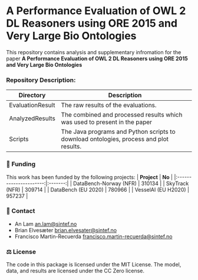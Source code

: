 # A Performance Evaluation of OWL 2 DL Reasoners using ORE 2015 and Very Large Bio Ontologies


This repository contains analysis and supplementary infromation for the paper **A Performance Evaluation of OWL 2 DL Reasoners using ORE 2015 and Very Large Bio Ontologies**

### Repository Description:

| **Directory**   | **Description**                                                                                                                                       |
|-----------------|-------------------------------------------------------------------------------------------------------------------------------------------------------|
| EvaluationResult| The raw results of the evaluations.                                                                                            						  |
| AnalyzedResults | The combined and processed results which was used to present in the paper  																			  |
| Scripts         | The Java programs and Python scripts to download ontologies, process and plot results.                                                                |


### 🏦 Funding
This work has been funded by the following projects:
|       **Project**      |  **No** |
|:----------------------:|:-------:|
| DataBench-Norway (NFR) | 310134  |
| SkyTrack (NFR)         | 309714  |
| DataBench (EU 2020)    | 780966  |
| VesselAI (EU H2020)    | 957237  |

### :email: Contact
- An Lam <an.lam@sintef.no>
- Brian Elvesæter <brian.elvesater@sintef.no>
- Francisco Martin-Recuerda <francisco.martin-recuerda@sintef.no>

### ⚖️ License
The code in this package is licensed under the MIT License. The model, data, and results are licensed under the CC Zero license.

